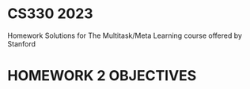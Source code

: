 # CS330 2023

Homework Solutions for The Multitask/Meta Learning course offered by Stanford
# HOMEWORK 2 OBJECTIVES


